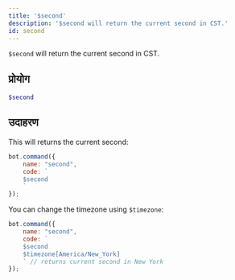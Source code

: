 ```yaml
---
title: '$second'
description: '$second will return the current second in CST.'
id: second
---
```


`$second` will return the current second in CST.

## प्रोयोग

```php
$second
```

## उदाहरण

This will returns the current second:

```javascript
bot.command({
    name: "second",
    code: `
    $second
    `
});
```

You can change the timezone using `$timezone`:

```javascript
bot.command({
    name: "second",
    code: `
    $second 
    $timezone[America/New_York]
    ` // returns current second in New York
});
```